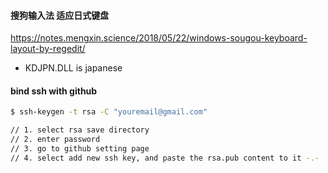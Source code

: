 #### 搜狗输入法 适应日式键盘
https://notes.mengxin.science/2018/05/22/windows-sougou-keyboard-layout-by-regedit/
- KDJPN.DLL is japanese

#### bind ssh with github
```sh
$ ssh-keygen -t rsa -C "youremail@gmail.com"

// 1. select rsa save directory
// 2. enter password
// 3. go to github setting page
// 4. select add new ssh key, and paste the rsa.pub content to it -.-
```
